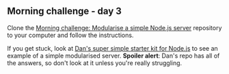 ## Morning challenge - day 3

Clone the [Morning challenge: Modularise a simple Node.js server](https://github.com/foundersandcoders/modules-challenge) repository to your computer and follow the instructions.

If you get stuck, look at [Dan's super simple starter kit for Node.js](https://github.com/sofer/sssk) to see an example of a simple modularised server. **Spoiler alert**: Dan's repo has all of the answers, so don't look at it unless you're really struggling.
